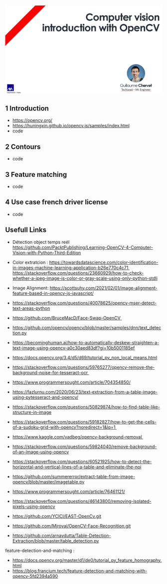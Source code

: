 
![](main.png)

## 1 Introduction

- https://opencv.org/
- https://huningxin.github.io/opencv.js/samples/index.html
- code

## 2 Contours

- code

## 3 Feature matching

- code

## 4 Use case french driver license

- code

## Usefull Links

- Détection object temps reél
https://github.com/PacktPublishing/Learning-OpenCV-4-Computer-Vision-with-Python-Third-Edition
- Color extratcion : https://towardsdatascience.com/color-identification-in-images-machine-learning-application-b26e770c4c71 
https://stackoverflow.com/questions/23660929/how-to-check-whether-a-jpeg-image-is-color-or-gray-scale-using-only-python-stdli
- Image Alignment:
https://scottsuhy.com/2021/02/01/image-alignment-feature-based-in-opencv-js-javascript/

- https://stackoverflow.com/questions/40078625/opencv-mser-detect-text-areas-python
- https://github.com/BruceMacD/Face-Swap-OpenCV 
- https://github.com/opencv/opencv/blob/master/samples/dnn/text_detection.py
- https://becominghuman.ai/how-to-automatically-deskew-straighten-a-text-image-using-opencv-a0c30aed83df?gi=10b5001185ef
- https://docs.opencv.org/3.4/d5/d69/tutorial_py_non_local_means.html
- https://stackoverflow.com/questions/59765277/opencv-remove-the-background-noise-for-tesseract-ocr 
- https://www.programmersought.com/article/704354850/

- https://fazlurnu.com/2020/06/23/text-extraction-from-a-table-image-using-pytesseract-and-opencv/
- https://stackoverflow.com/questions/50829874/how-to-find-table-like-structure-in-image
- https://stackoverflow.com/questions/59182827/how-to-get-the-cells-of-a-sudoku-grid-with-opencv?noredirect=1&lq=1 
- https://www.kaggle.com/vadbeg/opencv-background-removal 
- https://stackoverflow.com/questions/59824040/remove-background-of-an-image-using-opencv
- https://stackoverflow.com/questions/60521925/how-to-detect-the-horizontal-and-vertical-lines-of-a-table-and-eliminate-the-noi
- https://github.com/summererror/extract-table-from-image-opencv/blob/master/imagetable.py

- https://www.programmersought.com/article/76461121/
- https://stackoverflow.com/questions/46143800/removing-isolated-pixels-using-opencv
- https://github.com/YCICI/EAST-OpenCv.git
- https://github.com/Mjrovai/OpenCV-Face-Recognition.git
- https://github.com/arnavdutta/Table-Detection-Extraction/blob/master/table_detection.py

feature-detection-and-matching :
- https://docs.opencv.org/master/d1/de0/tutorial_py_feature_homography.html
- https://blog.francium.tech/feature-detection-and-matching-with-opencv-5fd2394a590


